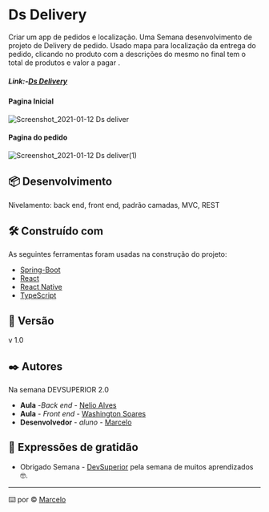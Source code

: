 # Ds Delivery

Criar um app de pedidos e localização.
Uma Semana desenvolvimento de projeto de Delivery de pedido.
Usado mapa para localização da entrega do pedido, clicando no produto com a descrições do mesmo no final tem o total de produtos e valor a pagar .

##### Link:-[Ds Delivery](https://dsdelivermarcelocaldasdevops.netlify.app/) 
 
 

#### Pagina Inicial
![Screenshot_2021-01-12 Ds deliver](https://user-images.githubusercontent.com/42070237/104316009-2e24af00-54b2-11eb-978b-af65aca4cb52.png)

#### Pagina do pedido
![Screenshot_2021-01-12 Ds deliver(1)](https://user-images.githubusercontent.com/42070237/104316106-5dd3b700-54b2-11eb-8442-ab49286cd783.png)




## 📦 Desenvolvimento

Nivelamento: back end, front end, padrão camadas, MVC, REST

## 🛠️ Construído com

As seguintes ferramentas foram usadas na construção do projeto:


- [Spring-Boot](https://spring.io/)
- [React](https://pt-br.reactjs.org/)
- [React Native](https://reactnative.dev/)
- [TypeScript](https://www.typescriptlang.org/)



## 📌 Versão

v 1.0 

## ✒️ Autores

Na semana DEVSUPERIOR 2.0

* **Aula** -*Back end* - [Nelio Alves](https://github.com/acenelio)
* **Aula** - *Front end* - [Washington Soares](https://github.com/washingtonsoares)
* **Desenvolvedor** - *aluno* - [
Marcelo](https://github.com/marcelodosanjosc)




## 🎁 Expressões de gratidão


* Obrigado Semana - [DevSuperior](https://github.com/devsuperior/sds2) pela semana de muitos aprendizados 🤓.



---
⌨️   por &copy; [Marcelo](https://github.com/marcelodosanjosc) 
